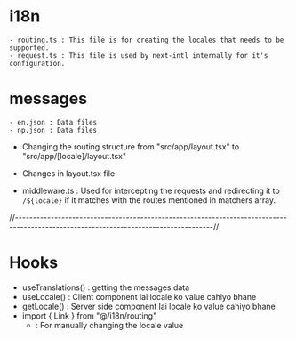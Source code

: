 # i18n
    - routing.ts : This file is for creating the locales that needs to be supported.
    - request.ts : This file is used by next-intl internally for it's configuration.

# messages

    - en.json : Data files
    - np.json : Data files

- Changing the routing structure from "src/app/layout.tsx" to "src/app/[locale]/layout.tsx"

- Changes in layout.tsx file

- middleware.ts : Used for intercepting the requests and redirecting it to `/${locale}`
  if it matches with the routes mentioned in matchers array.

//-------------------------------------------------------------------------------------------------------------------------------------//

# Hooks

- useTranslations() : getting the messages data
- useLocale() : Client component lai locale ko value cahiyo bhane
- getLocale() : Server side component lai locale ko value cahiyo bhane
- import { Link } from "@/i18n/routing"
  - <Link href="/" locale="en"> </Link> : For manually changing the locale value
